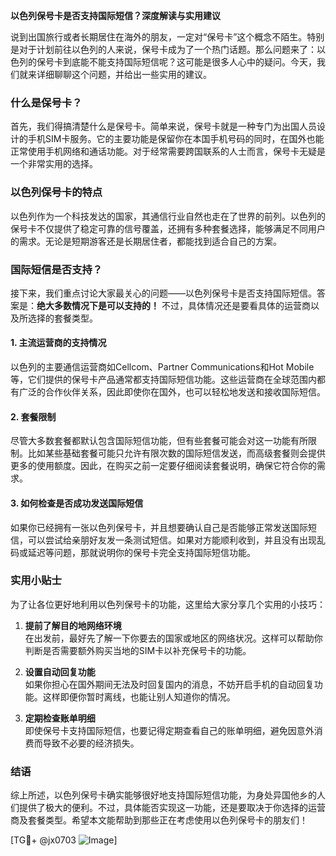 **以色列保号卡是否支持国际短信？深度解读与实用建议**

说到出国旅行或者长期居住在海外的朋友，一定对“保号卡”这个概念不陌生。特别是对于计划前往以色列的人来说，保号卡成为了一个热门话题。那么问题来了：以色列的保号卡到底能不能支持国际短信呢？这可能是很多人心中的疑问。今天，我们就来详细聊聊这个问题，并给出一些实用的建议。

### 什么是保号卡？

首先，我们得搞清楚什么是保号卡。简单来说，保号卡就是一种专门为出国人员设计的手机SIM卡服务。它的主要功能是保留你在本国手机号码的同时，在国外也能正常使用手机网络和通话功能。对于经常需要跨国联系的人士而言，保号卡无疑是一个非常实用的选择。

### 以色列保号卡的特点

以色列作为一个科技发达的国家，其通信行业自然也走在了世界的前列。以色列的保号卡不仅提供了稳定可靠的信号覆盖，还拥有多种套餐选择，能够满足不同用户的需求。无论是短期游客还是长期居住者，都能找到适合自己的方案。

### 国际短信是否支持？

接下来，我们重点讨论大家最关心的问题——以色列保号卡是否支持国际短信。答案是：**绝大多数情况下是可以支持的！** 不过，具体情况还是要看具体的运营商以及所选择的套餐类型。

#### 1. **主流运营商的支持情况**
以色列的主要通信运营商如Cellcom、Partner Communications和Hot Mobile等，它们提供的保号卡产品通常都支持国际短信功能。这些运营商在全球范围内都有广泛的合作伙伴关系，因此即使你在国外，也可以轻松地发送和接收国际短信。

#### 2. **套餐限制**
尽管大多数套餐都默认包含国际短信功能，但有些套餐可能会对这一功能有所限制。比如某些基础套餐可能只允许有限次数的国际短信发送，而高级套餐则会提供更多的使用额度。因此，在购买之前一定要仔细阅读套餐说明，确保它符合你的需求。

#### 3. **如何检查是否成功发送国际短信**
如果你已经拥有一张以色列保号卡，并且想要确认自己是否能够正常发送国际短信，可以尝试给亲朋好友发一条测试短信。如果对方能顺利收到，并且没有出现乱码或延迟等问题，那就说明你的保号卡完全支持国际短信功能。

### 实用小贴士

为了让各位更好地利用以色列保号卡的功能，这里给大家分享几个实用的小技巧：

1. **提前了解目的地网络环境**  
   在出发前，最好先了解一下你要去的国家或地区的网络状况。这样可以帮助你判断是否需要额外购买当地的SIM卡以补充保号卡的功能。

2. **设置自动回复功能**  
   如果你担心在国外期间无法及时回复国内的消息，不妨开启手机的自动回复功能。这样即便你暂时离线，也能让别人知道你的情况。

3. **定期检查账单明细**  
   即使保号卡支持国际短信，也要记得定期查看自己的账单明细，避免因意外消费而导致不必要的经济损失。

### 结语

综上所述，以色列保号卡确实能够很好地支持国际短信功能，为身处异国他乡的人们提供了极大的便利。不过，具体能否实现这一功能，还是要取决于你选择的运营商及套餐类型。希望本文能帮助到那些正在考虑使用以色列保号卡的朋友们！

[TG💪+ @jx0703 ![Image](https://github.com/user-attachments/assets/dbca1d08-cadb-493c-b0ec-ad6f7a83f270)]
